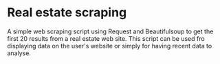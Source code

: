 # Real estate scraping
A simple web scraping script using Request and Beautifulsoup to get the first 20 results from a real estate web site. 
This script can be used fro displaying data on the user's website or simply for having recent data to analyse.

